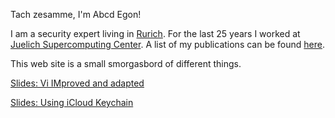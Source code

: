 Tach zesamme, I'm Abcd Egon!

I am a security expert living in
[Rurich](https://de.wikipedia.org/wiki/Rurich). For the last 25 years I worked
at [Juelich Supercomputing Center](https://www.fz-juelich.de/ias/jsc). A list
of my publications can be found
[here](https://abcdegon.github.io/publications.html).

This web site is a small smorgasbord of different things.

[Slides: Vi IMproved and adapted](https://abcdegon.github.io/vim.pdf)

[Slides: Using iCloud Keychain](https://abcdegon.github.io/iCloudKeychain.pdf.pdf)

